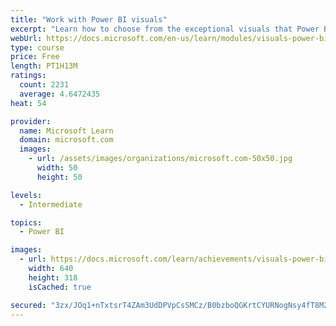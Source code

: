 ```yaml
---
title: "Work with Power BI visuals"
excerpt: "Learn how to choose from the exceptional visuals that Power BI makes available to you. Formatting visuals will direct the user’s attention to exactly where you want it, while helping to make the visual easier to read and interpret. You will also learn about how to use key performance indicators (KPIs)."
webUrl: https://docs.microsoft.com/en-us/learn/modules/visuals-power-bi/
type: course
price: Free
length: PT1H13M
ratings:
  count: 2231
  average: 4.6472435
heat: 54

provider:
  name: Microsoft Learn
  domain: microsoft.com
  images:
    - url: /assets/images/organizations/microsoft.com-50x50.jpg
      width: 50
      height: 50

levels:
  - Intermediate

topics:
  - Power BI

images:
  - url: https://docs.microsoft.com/learn/achievements/visuals-power-bi-social.png
    width: 640
    height: 318
    isCached: true

secured: "3zx/JOq1+nTxtsrT4ZAm3UdDPVpCsSMCz/B0bzboQGKrtCYURNogNsy4fT8M2m/C1omv5JB1Za+gSW3KWdgw49ivjkkLjXL8ybAxoYSdB50cnNfXMdgvRG7ktHP/mAjCdzzCSIM0YtAvbpVLXIkvz5tgS81QGL3qrHj1WRQ3BACnpGzfWmqGxpNjVmIoEqeKSyN7PDL5GloqQ2+xtOCczfVapalGWSjdRxbamdqb76rIbdOT6OnjY9Q+UhSftIrq5gKkmI0UcGmZTvQhT5l8VYASfB/WJNvMwVJTwzOkB9UsKRZvOU4ZBAG+7MjEkvKMSVdsn2my83MWrO6iKgLgXWadW8Yoh015C6CnQvryQHfVBcHe4IaWV3NCFcyaVM8Ncf5fv2RSTDnSasjszx7KE9j7zf2IBAaPo8DYdhcbueg=;dnZAeJq6t+RCDMeDItqKmQ=="
---
```


